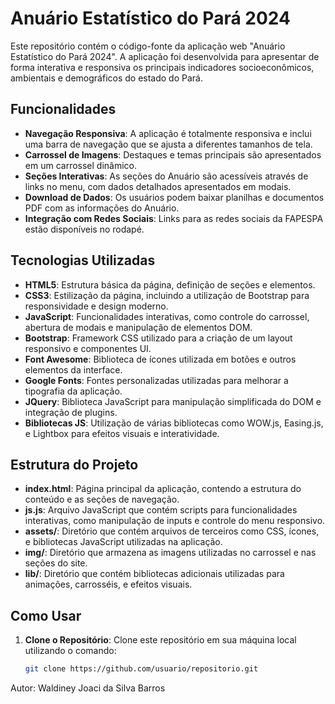 # Anuário Estatístico do Pará 2024

Este repositório contém o código-fonte da aplicação web "Anuário Estatístico do Pará 2024". A aplicação foi desenvolvida para apresentar de forma interativa e responsiva os principais indicadores socioeconômicos, ambientais e demográficos do estado do Pará.

## Funcionalidades

- **Navegação Responsiva**: A aplicação é totalmente responsiva e inclui uma barra de navegação que se ajusta a diferentes tamanhos de tela.
- **Carrossel de Imagens**: Destaques e temas principais são apresentados em um carrossel dinâmico.
- **Seções Interativas**: As seções do Anuário são acessíveis através de links no menu, com dados detalhados apresentados em modais.
- **Download de Dados**: Os usuários podem baixar planilhas e documentos PDF com as informações do Anuário.
- **Integração com Redes Sociais**: Links para as redes sociais da FAPESPA estão disponíveis no rodapé.

## Tecnologias Utilizadas

- **HTML5**: Estrutura básica da página, definição de seções e elementos.
- **CSS3**: Estilização da página, incluindo a utilização de Bootstrap para responsividade e design moderno.
- **JavaScript**: Funcionalidades interativas, como controle do carrossel, abertura de modais e manipulação de elementos DOM.
- **Bootstrap**: Framework CSS utilizado para a criação de um layout responsivo e componentes UI.
- **Font Awesome**: Biblioteca de ícones utilizada em botões e outros elementos da interface.
- **Google Fonts**: Fontes personalizadas utilizadas para melhorar a tipografia da aplicação.
- **JQuery**: Biblioteca JavaScript para manipulação simplificada do DOM e integração de plugins.
- **Bibliotecas JS**: Utilização de várias bibliotecas como WOW.js, Easing.js, e Lightbox para efeitos visuais e interatividade.

## Estrutura do Projeto

- **index.html**: Página principal da aplicação, contendo a estrutura do conteúdo e as seções de navegação.
- **js.js**: Arquivo JavaScript que contém scripts para funcionalidades interativas, como manipulação de inputs e controle do menu responsivo.
- **assets/**: Diretório que contém arquivos de terceiros como CSS, ícones, e bibliotecas JavaScript utilizadas na aplicação.
- **img/**: Diretório que armazena as imagens utilizadas no carrossel e nas seções do site.
- **lib/**: Diretório que contém bibliotecas adicionais utilizadas para animações, carrosséis, e efeitos visuais.

## Como Usar

1. **Clone o Repositório**: Clone este repositório em sua máquina local utilizando o comando:
   ```bash
   git clone https://github.com/usuario/repositorio.git
   
Autor: Waldiney Joaci da Silva Barros
